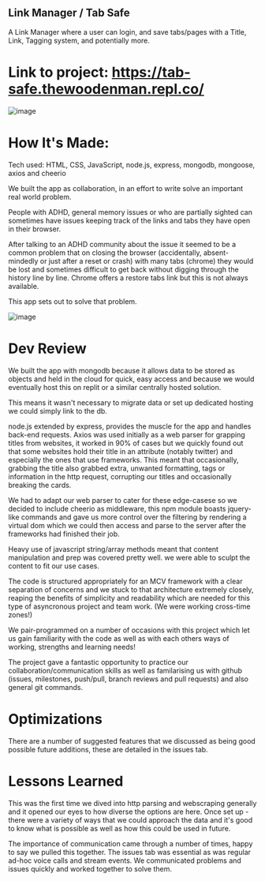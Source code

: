 
## Link Manager / Tab Safe
A Link Manager where a user can login, and save tabs/pages with a Title, Link, Tagging system, and potentially more. 

# Link to project: https://tab-safe.thewoodenman.repl.co/

![image](https://user-images.githubusercontent.com/85075266/188533012-a5e0bce5-9fc3-4b6b-a83e-2ac4cc2c73bf.png)

# How It's Made:
Tech used: HTML, CSS, JavaScript, node.js, express, mongodb, mongoose, axios and cheerio

We built the app as collaboration, in an effort to write solve an important real world problem.

People with ADHD, general memory issues or who are partially sighted can sometimes have issues keeping track of the links and tabs they have open in their browser.  

After talking to an ADHD community about the issue it seemed to be a common problem that on closing the browser (accidentally, absent-mindedly or just after a reset or crash) with many tabs (chrome) they would be lost and sometimes difficult to get back without digging through the history line by line. Chrome offers a restore tabs link but this is not always available.

This app sets out to solve that problem. 

![image](https://user-images.githubusercontent.com/85075266/188532976-c18062ba-1497-42c9-8c72-fa3dbbae0955.png)

# Dev Review

We built the app with mongodb because it allows data to be stored as objects and held in the cloud for quick, easy access and because we would eventually host this on replit or a similar centrally hosted solution. 

This means it wasn't necessary to migrate data or set up dedicated hosting we could simply link to the db. 

node.js extended by express, provides the muscle for the app and handles back-end requests.  Axios was used initially as a web parser for grapping titles from websites, it worked in 90% of cases but we quickly found out that some websites hold their title in an attribute (notably twitter) and especially the ones that use frameworks. This meant that occasionally, grabbing the title also grabbed extra, unwanted formatting, tags or information in the http request, corrupting our titles and occasionally breaking the cards.

We had to adapt our web parser to cater for these edge-casese so we decided to include cheerio as middleware, 
this npm module boasts jquery-like commands and gave us more control over the filtering by rendering a virtual dom which we could then access and parse to the server after the frameworks had finished their job.

Heavy use of javascript string/array methods meant that content manipulation and prep was covered pretty well. we were able to sculpt the content to fit our use cases.

The code is structured appropriately for an MCV framework with a clear separation of concerns and we stuck to that architecture extremely closely, reaping the benefits of simplicity and readability which are needed for this type of asyncronous project and team work. (We were working cross-time zones!)

We pair-programmed on a number of occasions with this project which let us gain familiarity with the code as well as with each others ways of working, strengths and learning needs! 

The project gave a fantastic opportunity to practice our collaboration/communication skills as well as familarising us with github (issues, milestones, push/pull, branch reviews and pull requests) and also general git commands.

# Optimizations

There are a number of suggested features that we discussed as being good possible future additions, these are detailed in the issues tab.

# Lessons Learned

This was the first time we dived into http parsing and webscraping generally and it opened our eyes to how diverse the options are here. 
Once set up - there were a variety of ways that we could approach the data and it's good to know what is possible as well as how this could be used in future.

The importance of communication came through a number of times, happy to say we pulled this together.  The issues tab was essential as was regular ad-hoc voice calls and stream events.  We communicated problems and issues quickly and worked together to solve them.
